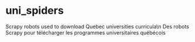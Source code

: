 # uni_spiders
Scrapy robots used to download Quebec universities curricula\n
Des robots Scrapy pour télécharger les programmes universitaires québécois
